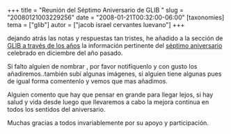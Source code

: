 +++
title = "Reunión del Séptimo Aniversario de GLIB "
slug = "20080121003229256"
date = "2008-01-21T00:32:00-06:00"
[taxonomies]
tema = ["glib"]
autor = ["jacob israel cervantes luevano"]
+++

dejando atrás las notas y respuestas tan tristes, he añadido a la
sección de [GLIB a través de los
años](http://wiki.glib.org.mx/index.php/GLIB_a_trav%C3%A9s_de_los_a%C3%B1os)
la información pertinente del [séptimo
aniversario](http://wiki.glib.org.mx/index.php/GLIB_a_trav%C3%A9s_de_los_a%C3%B1os#Aniversario_de_GLIB_2007)
celebrado en diciembre del año pasado.  
  
Si falto alguien de nombrar , por favor notifíquenlo y con gusto los
añadiremos..también subí algunas imágenes, si alguien tiene algunas pues
de igual forma comentenlo y vemos que mas añadimos.  
  
Alguien comento que hay que pensar en grande para llegar lejos, si hay
salud y vida desde luego que llevaremos a cabo la mejora continua en
todos los sentidos del aniversario.  
  
Muchas gracias a todos invariablemente por su apoyo y participación.

